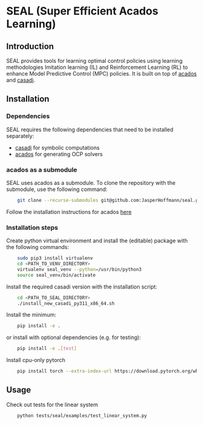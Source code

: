 # SEAL (Super Efficient Acados Learning)

## Introduction

SEAL provides tools for learning optimal control policies using learning
methodologies Imitation learning (IL) and Reinforcement Learning (RL) to enhance
Model Predictive Control (MPC) policies. It is built on top of
[acados](https://docs.acados.org/index.html) and [casadi](https://web.casadi.org/).

## Installation

### Dependencies

SEAL requires the following dependencies that need to be installed separately:

- [casadi](https://web.casadi.org/) for symbolic computations
- [acados](https://docs.acados.org/index.html) for generating OCP solvers

### acados as a submodule

SEAL uses acados as a submodule. To clone the repository with the submodule, use the following command:

``` bash
    git clone --recurse-submodules git@github.com:JasperHoffmann/seal.git
```

Follow the installation instructions for acados [here](https://docs.acados.org/installation/)

### Installation steps

Create python virtual environment and install the (editable) package with the following commands:

``` bash
    sudo pip3 install virtualenv
    cd <PATH_TO_VENV_DIRECTORY>
    virtualenv seal_venv --python=/usr/bin/python3
    source seal_venv/bin/activate
```

Install the required casadi version with the installation script:

``` bash
    cd <PATH_TO_SEAL_DIRECTORY>
    ./install_new_casadi_py311_x86_64.sh
```

Install the minimum:

``` bash
    pip install -e .
```

or install with optional dependencies (e.g. for testing):

``` bash
    pip install -e .[test]
```

Install cpu-only pytorch

``` bash
    pip install torch --extra-index-url https://download.pytorch.org/whl/cpu
```

## Usage

Check out tests for the linear system


``` bash
    python tests/seal/examples/test_linear_system.py
```
